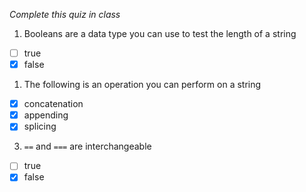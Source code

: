 *Complete this quiz in class*

1. Booleans are a data type you can use to test the length of a string

- [ ] true
- [x] false

1. The following is an operation you can perform on a string

- [x] concatenation
- [x] appending
- [x] splicing

3. `==` and `===` are interchangeable
   
- [ ] true
- [x] false